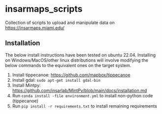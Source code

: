 # insarmaps_scripts

Collection of scripts to upload and manipulate data on https://insarmaps.miami.edu/

## Installation

The below install instructions have been tested on ubuntu 22.04. Installing on Windows/MacOS/other linux distributions will involve modifying the below commands to the equivalent ones on the target system.

1. Install tippecanoe: https://github.com/mapbox/tippecanoe
2. Install gdal: ```sudo apt-get install gdal-bin```
3. Install Mintpy: https://github.com/insarlab/MintPy/blob/main/docs/installation.md
4. Run `conda install -file environment.yml` to install non-python code (tippecanoe)
5. Run `pip install -r requirements.txt` to install remaining requirements

